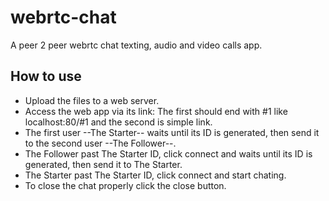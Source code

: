 # webrtc-chat
  A peer 2 peer webrtc chat texting, audio and video calls app.

## How to use
  * Upload the files to a web server. 
  * Access the web app via its link: The first should end with #1 like localhost:80/#1 and the second is simple link.
  * The first user --The Starter-- waits until its ID is generated, then send it to the second user --The Follower--.
  * The Follower past The Starter ID, click connect and waits until its ID is generated, then send it to The Starter.
  * The Starter past The Starter ID, click connect and start chating.
  * To close the chat properly click the close button.
